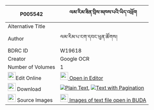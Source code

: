 |P005542|ལམ་རིམ་ཟིན་བྲིས་མཁས་པའི་ཡིད་འཕྲོག 
| --- | --- 
|Alternative Title |
|Author| ལམ་རིམ་པ་ངག་དབང་ཕུན་ཚོགས།
|BDRC ID | W19618
|Creator | Google OCR
|Number of Volumes| 1
|<img width="25" src="https://img.icons8.com/color/25/000000/edit-property.png">Edit Online| [<img width="25" src="https://avatars.githubusercontent.com/u/45091458?s=200&v=4"> Open in Editor](http://editor.openpecha.org/P005542)
|<img width="25" src="https://img.icons8.com/fluent/48/000000/download-2.png"/>  Download | [![](https://img.icons8.com/color/20/000000/txt.png)Plain Text](https://github.com/Openpecha/P005542/releases/download/v1/lamrim_zindri_khepa_i_yitrok_plain_P005542.zip), [![](https://img.icons8.com/color/20/000000/txt.png)Text with Pagination](https://github.com/Openpecha/P005542/releases/download/v1/lamrim_zindri_khepa_i_yitrok_pages_P005542.zip)
|<img width="25" src="https://img.icons8.com/plasticine/100/000000/pictures-folder.png"/>  Source Images | [<img width="25" src="https://library.bdrc.io/icons/BUDA-small.svg"> Images of text file open in BUDA](https://library.bdrc.io/show/bdr:W19618)
